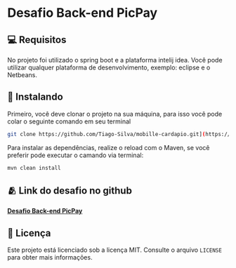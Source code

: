# Desafio Back-end PicPay

## 💻 Requisitos

No projeto foi utilizado o spring boot e a plataforma intelij idea. Você pode utilizar qualquer plataforma de desenvolvimento, exemplo: eclipse e o Netbeans.

## 🚀 Instalando

Primeiro, você deve clonar o projeto na sua máquina, para isso você
pode colar o seguinte comando em seu terminal

```bash
git clone https://github.com/Tiago-Silva/mobille-cardapio.git](https://github.com/Tiago-Silva/picpay-simplificado.git
```

Para instalar as dependências, realize o reload com o Maven, se você preferir pode executar o camando via terminal:

```bash
mvn clean install
```

## 🫂 Link do desafio no github

**[Desafio Back-end PicPay](https://github.dev/PicPay/picpay-desafio-backend)**

## 📝 Licença

Este projeto está licenciado sob a licença MIT. Consulte o arquivo `LICENSE` para obter mais informações.

